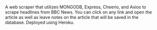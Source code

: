 A web scraper that utilizes MONGODB, Express, Cheerio, and Axios to scrape headlines from BBC News. You can click on any link and open the article as well as leave notes on the article that will be saved in the database. Deployed using Heroku.

